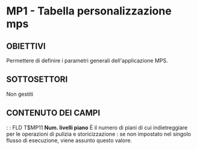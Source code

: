# MP1 - Tabella personalizzazione mps
## OBIETTIVI
Permettere di definire i parametri generali dell'applicazione MPS.
## SOTTOSETTORI
Non gestiti
## CONTENUTO DEI CAMPI
 :  : FLD T$MP11 __Num. livelli piano__
È il numero di piani di cui indietreggiare per le operazioni di pulizia e storicizzazione :  se non impostato nel singolo flusso di esecuzione, viene assunto questo valore.
